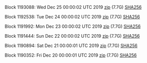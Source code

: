 Block 1193088: Wed Dec 25 00:00:02 UTC 2019 [zip](https://dash-bootstrap.ams3.digitaloceanspaces.com/mainnet/2019-12-25/bootstrap.dat.zip) (7.7G) [SHA256](https://dash-bootstrap.ams3.digitaloceanspaces.com/mainnet/2019-12-25/sha256.txt)

Block 1192538: Tue Dec 24 00:00:02 UTC 2019 [zip](https://dash-bootstrap.ams3.digitaloceanspaces.com/mainnet/2019-12-24/bootstrap.dat.zip) (7.7G) [SHA256](https://dash-bootstrap.ams3.digitaloceanspaces.com/mainnet/2019-12-24/sha256.txt)

Block 1191992: Mon Dec 23 00:00:02 UTC 2019 [zip](https://dash-bootstrap.ams3.digitaloceanspaces.com/mainnet/2019-12-23/bootstrap.dat.zip) (7.7G) [SHA256](https://dash-bootstrap.ams3.digitaloceanspaces.com/mainnet/2019-12-23/sha256.txt)

Block 1191444: Sun Dec 22 00:00:02 UTC 2019 [zip](https://dash-bootstrap.ams3.digitaloceanspaces.com/mainnet/2019-12-22/bootstrap.dat.zip) (7.7G) [SHA256](https://dash-bootstrap.ams3.digitaloceanspaces.com/mainnet/2019-12-22/sha256.txt)

Block 1190894: Sat Dec 21 00:00:01 UTC 2019 [zip](https://dash-bootstrap.ams3.digitaloceanspaces.com/mainnet/2019-12-21/bootstrap.dat.zip) (7.7G) [SHA256](https://dash-bootstrap.ams3.digitaloceanspaces.com/mainnet/2019-12-21/sha256.txt)

Block 1190352: Fri Dec 20 00:00:01 UTC 2019 [zip](https://dash-bootstrap.ams3.digitaloceanspaces.com/mainnet/2019-12-20/bootstrap.dat.zip) (7.7G) [SHA256](https://dash-bootstrap.ams3.digitaloceanspaces.com/mainnet/2019-12-20/sha256.txt)
